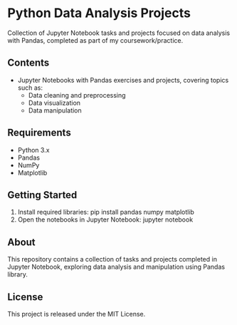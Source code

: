 # Python Data Analysis Projects

Collection of Jupyter Notebook tasks and projects focused on data analysis with Pandas, completed as part of my coursework/practice.

## Contents
* Jupyter Notebooks with Pandas exercises and projects, covering topics such as:
	+ Data cleaning and preprocessing
	+ Data visualization
	+ Data manipulation

## Requirements
* Python 3.x
* Pandas
* NumPy
* Matplotlib

## Getting Started
1. Install required libraries: pip install pandas numpy matplotlib
2. Open the notebooks in Jupyter Notebook: jupyter notebook

## About
This repository contains a collection of tasks and projects completed in Jupyter Notebook, exploring data analysis and manipulation using Pandas library.

## License
This project is released under the MIT License.
